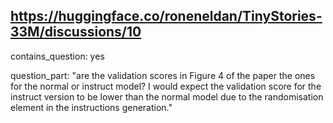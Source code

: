 ## https://huggingface.co/roneneldan/TinyStories-33M/discussions/10

contains_question: yes

question_part: "are the validation scores in Figure 4 of the paper the ones for the normal or instruct model? I would expect the validation score for the instruct version to be lower than the normal model due to the randomisation element in the instructions generation."